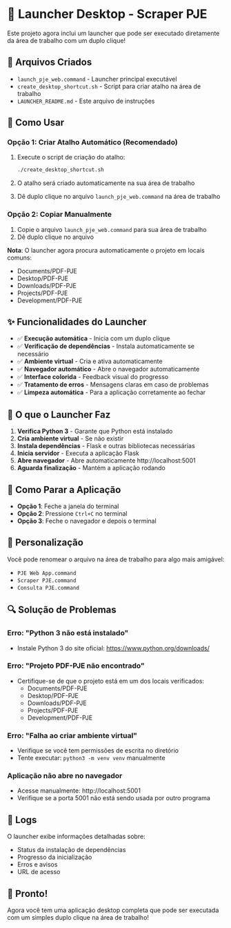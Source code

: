 # 🚀 Launcher Desktop - Scraper PJE

Este projeto agora inclui um launcher que pode ser executado diretamente da área de trabalho com um duplo clique!

## 📁 Arquivos Criados

- `launch_pje_web.command` - Launcher principal executável
- `create_desktop_shortcut.sh` - Script para criar atalho na área de trabalho
- `LAUNCHER_README.md` - Este arquivo de instruções

## 🎯 Como Usar

### Opção 1: Criar Atalho Automático (Recomendado)

1. Execute o script de criação do atalho:
   ```bash
   ./create_desktop_shortcut.sh
   ```

2. O atalho será criado automaticamente na sua área de trabalho

3. Dê duplo clique no arquivo `launch_pje_web.command` na área de trabalho

### Opção 2: Copiar Manualmente

1. Copie o arquivo `launch_pje_web.command` para sua área de trabalho
2. Dê duplo clique no arquivo

**Nota**: O launcher agora procura automaticamente o projeto em locais comuns:
- Documents/PDF-PJE
- Desktop/PDF-PJE  
- Downloads/PDF-PJE
- Projects/PDF-PJE
- Development/PDF-PJE

## ✨ Funcionalidades do Launcher

- ✅ **Execução automática** - Inicia com um duplo clique
- ✅ **Verificação de dependências** - Instala automaticamente se necessário
- ✅ **Ambiente virtual** - Cria e ativa automaticamente
- ✅ **Navegador automático** - Abre o navegador automaticamente
- ✅ **Interface colorida** - Feedback visual do progresso
- ✅ **Tratamento de erros** - Mensagens claras em caso de problemas
- ✅ **Limpeza automática** - Para a aplicação corretamente ao fechar

## 🔧 O que o Launcher Faz

1. **Verifica Python 3** - Garante que Python está instalado
2. **Cria ambiente virtual** - Se não existir
3. **Instala dependências** - Flask e outras bibliotecas necessárias
4. **Inicia servidor** - Executa a aplicação Flask
5. **Abre navegador** - Abre automaticamente http://localhost:5001
6. **Aguarda finalização** - Mantém a aplicação rodando

## 🛑 Como Parar a Aplicação

- **Opção 1**: Feche a janela do terminal
- **Opção 2**: Pressione `Ctrl+C` no terminal
- **Opção 3**: Feche o navegador e depois o terminal

## 🎨 Personalização

Você pode renomear o arquivo na área de trabalho para algo mais amigável:
- `PJE Web App.command`
- `Scraper PJE.command`
- `Consulta PJE.command`

## 🔍 Solução de Problemas

### Erro: "Python 3 não está instalado"
- Instale Python 3 do site oficial: https://www.python.org/downloads/

### Erro: "Projeto PDF-PJE não encontrado"
- Certifique-se de que o projeto está em um dos locais verificados:
  - Documents/PDF-PJE
  - Desktop/PDF-PJE
  - Downloads/PDF-PJE
  - Projects/PDF-PJE
  - Development/PDF-PJE

### Erro: "Falha ao criar ambiente virtual"
- Verifique se você tem permissões de escrita no diretório
- Tente executar: `python3 -m venv venv` manualmente

### Aplicação não abre no navegador
- Acesse manualmente: http://localhost:5001
- Verifique se a porta 5001 não está sendo usada por outro programa

## 📝 Logs

O launcher exibe informações detalhadas sobre:
- Status da instalação de dependências
- Progresso da inicialização
- Erros e avisos
- URL de acesso

## 🎉 Pronto!

Agora você tem uma aplicação desktop completa que pode ser executada com um simples duplo clique na área de trabalho!
